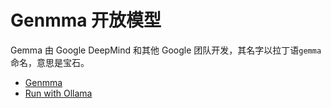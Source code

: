 # Genmma 开放模型

 Gemma 由 Google DeepMind 和其他 Google 团队开发，其名字以拉丁语`gemma`命名，意思是宝石。

- [Genmma](https://ai.google.dev/gemma?hl=zh-cn)
- [Run with Ollama](https://github.com/google-gemini/gemma-cookbook/blob/main/Gemma/Run_with_Ollama.ipynb)
